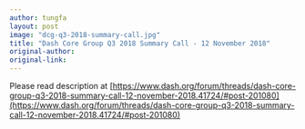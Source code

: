 ```yaml
---
author: tungfa
layout: post
image: "dcg-q3-2018-summary-call.jpg"
title: "Dash Core Group Q3 2018 Summary Call - 12 November 2018"
original-author:
original-link:
---
```


Please read description at [https://www.dash.org/forum/threads/dash-core-group-q3-2018-summary-call-12-november-2018.41724/#post-201080](https://www.dash.org/forum/threads/dash-core-group-q3-2018-summary-call-12-november-2018.41724/#post-201080)